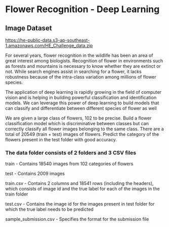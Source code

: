 # Flower Recognition - Deep Learning

## Image Dataset
https://he-public-data.s3-ap-southeast-1.amazonaws.com/HE_Challenge_data.zip

For several years, flower recognition in the wildlife has been an area of great interest among biologists. Recognition of flower in environments such as forests and mountains is necessary to know whether they are extinct or not. While search engines assist in searching for a flower, it lacks robustness because of the intra-class variation among millions of flower species.

The application of deep learning is rapidly growing in the field of computer vision and is helping in building powerful classification and identification models. We can leverage this power of deep learning to build models that can classify and differentiate between different species of flower as well

We are given a large class of flowers, 102 to be precise. Build a flower classification model which is discriminative between classes but can correctly classify all flower images belonging to the same class. There are a total of 20549 (train + test) images of flowers. Predict the category of the flowers present in the test folder with good accuracy.

### The data folder consists of 2 folders and 3 CSV files

train - Contains 18540 images from 102 categories of flowers

test  - Contains 2009 images

train.csv - Contains 2 columns and 18541 rows (including the headers), which consists of image id and the true label for each of the images in the train folder

test.csv - Contains the image id for the images present in test folder for which the true label needs to be predicted

sample_submission.csv - Specifies the format for the submission file
